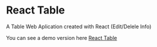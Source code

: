 # React Table

A Table Web Aplication created with React (Edit/Delele Info)

You can see a demo version here <a href="http://stefanciobanu.com/reactjs-table/" >React Table</a>
